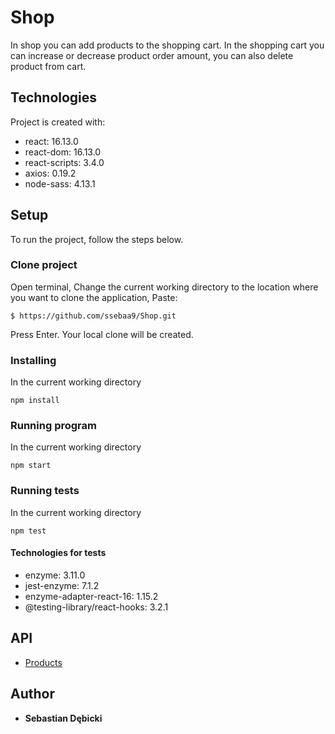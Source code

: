 # Shop

In shop you can add products to the shopping cart.
In the shopping cart you can increase or decrease product order amount, you can also delete product from cart.


## Technologies
Project is created with:
* react: 16.13.0
* react-dom: 16.13.0
* react-scripts: 3.4.0
* axios: 0.19.2
* node-sass: 4.13.1

## Setup

To run the project, follow the steps below.

### Clone project

Open terminal,
Change the current working directory to the location where you want to clone the application,
Paste:
```
$ https://github.com/ssebaa9/Shop.git
```
Press Enter. Your local clone will be created.

### Installing

In the current working directory

```
npm install
```

### Running program

In the current working directory

```
npm start
```

### Running tests

In the current working directory

```
npm test
```

#### Technologies for tests

* enzyme: 3.11.0
* jest-enzyme: 7.1.2
* enzyme-adapter-react-16: 1.15.2
* @testing-library/react-hooks: 3.2.1


## API

* [Products](https://www.reasonapps.pl/data.json)


## Author

* **Sebastian Dębicki** 
